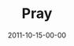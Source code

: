 ---
layout: message
category: message
series: "The Strong Challenge"
title: "Pray"
date: 2011-10-15-00-00
message_id: 696
program: "http://s3.amazonaws.com/crossroads-media/media/legacy/documents/10_15-16_11STRONGProgram.pdf"
description: "When we pray, we open ourselves up to life-changing conversations with God. Prayer is meant to be more than an emergency flare to heaven in our times of need—it’s designed for us to connect with God on a real, intimate, everyday basis."
video: "https://s3.amazonaws.com/crossroadsvideomessages/strong02.mp4"
video-duration: "40:55"
video-image: "http://s3.amazonaws.com/crossroads-media/images/legacy/content/strong02_still.jpg"
audio: "http://s3.amazonaws.com/crossroads-media/media/legacy/mp3/strong02.mp3"
audio-duration: "40:50"
explicit: "N"
---